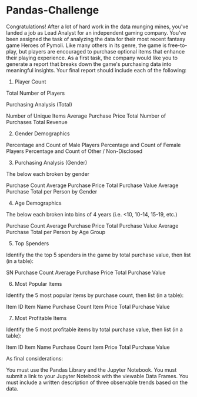 # Pandas-Challenge

Congratulations! After a lot of hard work in the data munging mines, you've landed a job as Lead Analyst for an independent gaming company. You've been assigned the task of analyzing the data for their most recent fantasy game Heroes of Pymoli.
Like many others in its genre, the game is free-to-play, but players are encouraged to purchase optional items that enhance their playing experience. As a first task, the company would like you to generate a report that breaks down the game's purchasing data into meaningful insights.
Your final report should include each of the following:

1.  Player Count

Total Number of Players

Purchasing Analysis (Total)

Number of Unique Items
Average Purchase Price
Total Number of Purchases
Total Revenue

2.  Gender Demographics

Percentage and Count of Male Players
Percentage and Count of Female Players
Percentage and Count of Other / Non-Disclosed

3.  Purchasing Analysis (Gender)

The below each broken by gender

Purchase Count
Average Purchase Price
Total Purchase Value
Average Purchase Total per Person by Gender

4.  Age Demographics

The below each broken into bins of 4 years (i.e. <10, 10-14, 15-19, etc.)

Purchase Count
Average Purchase Price
Total Purchase Value
Average Purchase Total per Person by Age Group

5.  Top Spenders

Identify the the top 5 spenders in the game by total purchase value, then list (in a table):

SN
Purchase Count
Average Purchase Price
Total Purchase Value

6.  Most Popular Items

Identify the 5 most popular items by purchase count, then list (in a table):

Item ID
Item Name
Purchase Count
Item Price
Total Purchase Value

7.  Most Profitable Items

Identify the 5 most profitable items by total purchase value, then list (in a table):

Item ID
Item Name
Purchase Count
Item Price
Total Purchase Value

As final considerations:

You must use the Pandas Library and the Jupyter Notebook.
You must submit a link to your Jupyter Notebook with the viewable Data Frames.
You must include a written description of three observable trends based on the data.
